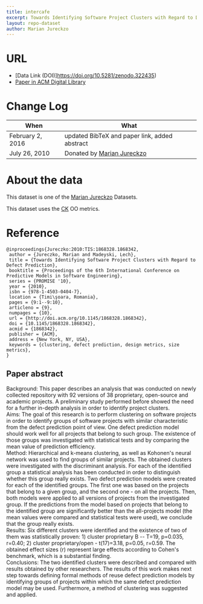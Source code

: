 ```yaml
---
title: intercafe
excerpt: Towards Identifying Software Project Clusters with Regard to Defect Prediction
layout: repo-dataset
author: Marian Jureckzo
---
```



# URL

* [Data Link (DOI)]https://doi.org/10.5281/zenodo.322435)
* [Paper in ACM Digital Library](http://dl.acm.org/citation.cfm?id=1868328.1868342&coll=DL&dl=GUIDE&CFID=96280125&CFTOKEN=47274353)

# Change Log

When | What
---- | ----
February 2, 2016 | updated BibTeX and paper link, added abstract
July 26, 2010 | Donated by [Marian Jureckzo](/repo/people/data-donors/promise3.html)

# About the data

This dataset is one of the [Marian Jureckzo](/repo/people/data-donors/promise3.html) Datasets.

This dataset uses the [CK](/repo/defect/ck/tut.html) OO metrics.

# Reference

```
@inproceedings{Jureczko:2010:TIS:1868328.1868342,
 author = {Jureczko, Marian and Madeyski, Lech},
 title = {Towards Identifying Software Project Clusters with Regard to Defect Prediction},
 booktitle = {Proceedings of the 6th International Conference on Predictive Models in Software Engineering},
 series = {PROMISE '10},
 year = {2010},
 isbn = {978-1-4503-0404-7},
 location = {Timi\şoara, Romania},
 pages = {9:1--9:10},
 articleno = {9},
 numpages = {10},
 url = {http://doi.acm.org/10.1145/1868328.1868342},
 doi = {10.1145/1868328.1868342},
 acmid = {1868342},
 publisher = {ACM},
 address = {New York, NY, USA},
 keywords = {clustering, defect prediction, design metrics, size metrics},
}
```

## Paper abstract

Background: This paper describes an analysis that was conducted on newly collected repository with 92 versions of 38 proprietary, open-source and academic projects. A preliminary study performed before showed the need for a further in-depth analysis in order to identify project clusters.
<br>
Aims: The goal of this research is to perform clustering on software projects in order to identify groups of software projects with similar characteristic from the defect prediction point of view. One defect prediction model should work well for all projects that belong to such group. The existence of those groups was investigated with statistical tests and by comparing the mean value of prediction efficiency.
<br>
Method: Hierarchical and k-means clustering, as well as Kohonen's neural network was used to find groups of similar projects. The obtained clusters were investigated with the discriminant analysis. For each of the identified group a statistical analysis has been conducted in order to distinguish whether this group really exists. Two defect prediction models were created for each of the identified groups. The first one was based on the projects that belong to a given group, and the second one - on all the projects. Then, both models were applied to all versions of projects from the investigated group. If the predictions from the model based on projects that belong to the identified group are significantly better than the all-projects model (the mean values were compared and statistical tests were used), we conclude that the group really exists.
<br>
Results: Six different clusters were identified and the existence of two of them was statistically proven: 1) cluster proprietary B -- T=19, p=0.035, r=0.40; 2) cluster proprietary/open - t(17)=3.18, p=0.05, r=0.59. The obtained effect sizes (r) represent large effects according to Cohen's benchmark, which is a substantial finding.
<br>
Conclusions: The two identified clusters were described and compared with results obtained by other researchers. The results of this work makes next step towards defining formal methods of reuse defect prediction models by identifying groups of projects within which the same defect prediction model may be used. Furthermore, a method of clustering was suggested and applied.
